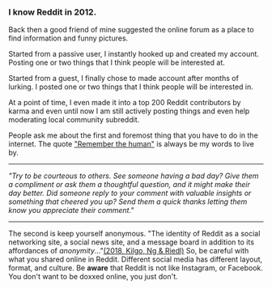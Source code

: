 ### I know Reddit in 2012.

Back then a good friend of mine suggested the online forum as a place to find information and funny pictures.

Started from a passive user, I instantly hooked up and created my account. Posting one or two things that I think people will be interested at.

Started from a guest, I finally chose to made account after months of lurking. I posted one or two things that I think people will be interested in. 

At a point of time, I even made it into a top 200 Reddit contributors by karma and even until now I am still actively posting things and even help moderating local community subreddit.


People ask me about the first and foremost thing that you have to do in the internet. The quote ["Remember the human"](https://redd.it/1ytp7q) is always be my words to live by.


---

_"Try to be courteous to others. See someone having a bad day? Give them a compliment or ask them a thoughtful question, and it might make their day better. Did someone reply to your comment with valuable insights or something that cheered you up? Send them a quick thanks letting them know you appreciate their comment."_

---

The second is keep yourself anonymous. "The identity of Reddit as a social networking site, a social news site, and a message board in addition to its affordances of _anonymity_..."[(2018, Kilgo, Ng & Riedl)](https://journals.sagepub.com/doi/full/10.1177/2056305118810216) So, be careful with what you shared online in Reddit. Different social media has different layout, format, and culture. Be **aware** that Reddit is not like Instagram, or Facebook. You don't want to be doxxed online, you just don't.
